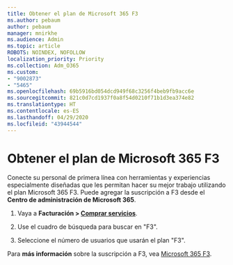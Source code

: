 ```yaml
---
title: Obtener el plan de Microsoft 365 F3
ms.author: pebaum
author: pebaum
manager: mnirkhe
ms.audience: Admin
ms.topic: article
ROBOTS: NOINDEX, NOFOLLOW
localization_priority: Priority
ms.collection: Adm_O365
ms.custom:
- "9002873"
- "5465"
ms.openlocfilehash: 69b5916bd054dcd949f68c3256f4beb9fb9acc6e
ms.sourcegitcommit: 821c0d7cd1937f0a8f54d0210f71b1d3ea374e82
ms.translationtype: HT
ms.contentlocale: es-ES
ms.lasthandoff: 04/29/2020
ms.locfileid: "43944544"
---
```

# <a name="get-the-microsoft-365-f3-plan"></a>Obtener el plan de Microsoft 365 F3

Conecte su personal de primera línea con herramientas y experiencias especialmente diseñadas que les permitan hacer su mejor trabajo utilizando el plan Microsoft 365 F3. Puede agregar la suscripción a F3 desde el **Centro de administración de Microsoft 365**.

1. Vaya a **Facturación > [Comprar servicios](https://go.microsoft.com/fwlink/p/?linkid=868433)**.

2. Use el cuadro de búsqueda para buscar en "F3".

3. Seleccione el número de usuarios que usarán el plan "F3".

Para **más información** sobre la suscripción a F3, vea [Microsoft 365 F3](https://www.microsoft.com/microsoft-365/microsoft-365-enterprise-f3?activetab=pivot%3aoverviewtab).
